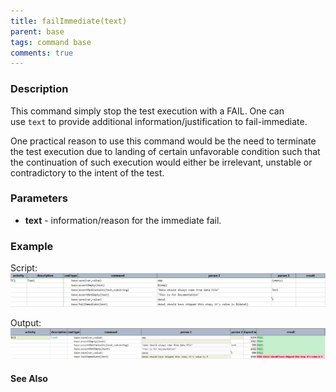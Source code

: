 ```yaml
---
title: failImmediate(text)
parent: base
tags: command base
comments: true
---
```



### Description
This command simply stop the test execution with a FAIL.  One can use `text` to provide additional 
information/justification to fail-immediate.

One practical reason to use this command would be the need to terminate the test execution due to 
landing of certain unfavorable condition such that the continuation of such execution would either 
be irrelevant, unstable or contradictory to the intent of the test.

### Parameters
- **text** \- information/reason for the immediate fail.


### Example
Script:<br/>
![script](image/failImmediate_01.png)

Output:<br/>
![output](image/failImmediate_02.png)


#### See Also
